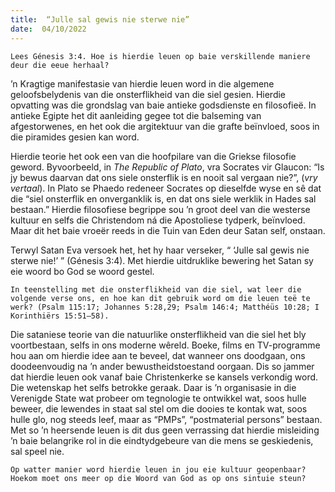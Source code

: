 ```yaml
---
title:  “Julle sal gewis nie sterwe nie”
date:  04/10/2022
---
```


`Lees Génesis 3:4. Hoe is hierdie leuen op baie verskillende maniere deur die eeue herhaal?`

’n Kragtige manifestasie van hierdie leuen word in die algemene geloofsbelydenis van die onsterflikheid van die siel gesien. Hierdie opvatting was die grondslag van baie antieke godsdienste en filosofieë. In antieke Egipte het dit aanleiding gegee tot die balseming van afgestorwenes, en het ook die argitektuur van die grafte beïnvloed, soos in die piramides gesien kan word.

Hierdie teorie het ook een van die hoofpilare van die Griekse filosofie geword. Byvoorbeeld, in _The Republic of Plato_, vra Socrates vir Glaucon: “Is jy bewus daarvan dat ons siele onsterflik is en nooit sal vergaan nie?”, (_vry vertaal_). In Plato se Phaedo redeneer Socrates op dieselfde wyse en sê dat die “siel onsterflik en onverganklik is, en dat ons siele werklik in Hades sal bestaan.” Hierdie filosofiese begrippe sou ’n groot deel van die westerse kultuur en selfs die Christendom ná die Apostoliese tydperk, beïnvloed. Maar dit het baie vroeër reeds in die Tuin van Eden deur Satan self, onstaan.

Terwyl Satan Eva versoek het, het hy haar verseker, “ ‘Julle sal gewis nie sterwe nie!’ ” (Génesis 3:4). Met hierdie uitdruklike bewering het Satan sy eie woord bo God se woord gestel.

`In teenstelling met die onsterflikheid van die siel, wat leer die volgende verse ons, en hoe kan dit gebruik word om die leuen teë te werk? (Psalm 115:17; Johannes 5:28,29; Psalm 146:4; Matthéüs 10:28; I Korinthiërs 15:51–58).`

Die sataniese teorie van die natuurlike onsterflikheid van die siel het bly voortbestaan, selfs in ons moderne wêreld.  Boeke, films en TV-programme hou aan om hierdie idee aan te beveel, dat wanneer ons doodgaan, ons doodeenvoudig na ’n ander bewustheidstoestand oorgaan. Dis so jammer dat hierdie leuen ook vanaf baie Christenkerke se kansels verkondig word. Die wetenskap het selfs betrokke geraak. Daar is ’n organisasie in die Verenigde State wat probeer om tegnologie te ontwikkel wat, soos hulle beweer, die lewendes in staat sal stel om die dooies te kontak wat, soos hulle glo, nog steeds leef, maar as “PMPs”, “postmaterial persons” bestaan. Met so ’n heersende leuen is dit dus geen verrassing dat hierdie misleiding ’n baie belangrike rol in die eindtydgebeure van die mens se geskiedenis, sal speel nie.

`Op watter manier word hierdie leuen in jou eie kultuur geopenbaar? Hoekom moet ons meer op die Woord van God as op ons sintuie steun?`